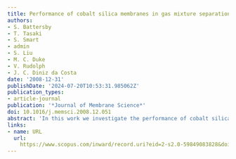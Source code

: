 ```yaml
---
title: Performance of cobalt silica membranes in gas mixture separation
authors:
- S. Battersby
- T. Tasaki
- S. Smart
- admin
- S. Liu
- M. C. Duke
- V. Rudolph
- J. C. Diniz da Costa
date: '2008-12-31'
publishDate: '2024-07-20T10:53:31.985062Z'
publication_types:
- article-journal
publication: '*Journal of Membrane Science*'
doi: 10.1016/j.memsci.2008.12.051
abstract: 'In this work we investigate the performance of cobalt silica membranes for the separation of gas mixtures at various temperatures and partial pressures. The membranes were prepared by a sol–gel process using tetraethyl orthosilicate (TEOS) in ethanol and H2O2 with cobalt nitrate hexahydrate (Co(NO3)26H2O). The membranes complied with molecular sieving transport mechanism, delivering high single gas selectivities for He/N2 (4500) and H2/CO2 (1000) and high activation energy for the smaller gas molecules (He, H2) whilst a negative activation energy for larger molecules (CO, CO2 and N2). Molecular probing results strongly suggest membranes with a narrow pore size distribution with an average pore size of 3 Å. The effect of gas composition on the membrane operation was studied over both binary and ternary gas mixtures, and compared with the single gas permeance results. It was found in both cases feed concentration had a large impact on both selectivities and flow rates. These followed a trade off inverse relationship, as increasing H2 feed concentration led to a higher flow rate but a lower H2 selectivity, though H2 purity in the permeate stream increased. The use of sweep gas in the permeate stream to increase the driving force of gas permeation was beneficial as the H2 flow rate and the H2 recovery rate increased by a factor of 3. It is noteworthy to mention that though the ternary feed flow had only 27% H2 concentration, the permeate stream delivered CO and CO2 at very low concentrations, 0.8 and 0.14%, respectively. It was observed that the membrane selectivity in gas mixtures were 10–15% of the single gas selectivity, while permeation decreased with the gas composition (Single > Binary > Ternary). Nevertheless, increased temperature and sweep flow rate allowed the membrane to deliver a permeate stream in excess of 99% H2 purity and a lower CO concentration of 700 ppm, indicating the quality of these membranes for gas mixture separation.'
links:
- name: URL
  url: 
    https://www.scopus.com/inward/record.uri?eid=2-s2.0-59849083828&doi=10.1016%2fj.memsci.2008.12.051&partnerID=40&md5=f3de30bc5e3c264df5b801e48e2a05a8
---
```

